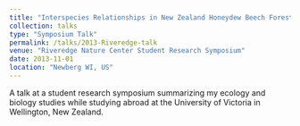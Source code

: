 ```yaml
---
title: "Interspecies Relationships in New Zealand Honeydew Beech Forests"
collection: talks
type: "Symposium Talk"
permalink: /talks/2013-Riveredge-talk
venue: "Riveredge Nature Center Student Research Symposium"
date: 2013-11-01
location: "Newberg WI, US"
---
```


A talk at a student research symposium summarizing my ecology and biology studies while studying abroad at the University of Victoria in Wellington, New Zealand.
